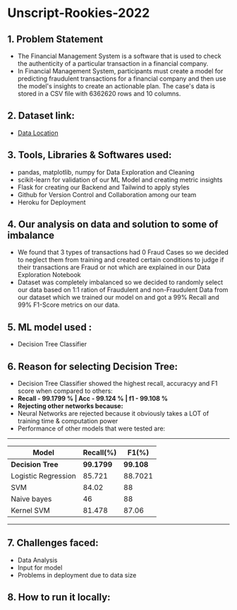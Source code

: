# Unscript-Rookies-2022 

## 1. Problem Statement
*   The Financial Management System is a software that is used to check the 
authenticity of a particular transaction in a financial company.
*   In Financial Management System, participants must create a model for 
predicting fraudulent transactions for a financial company and then use the model's 
insights to create an actionable plan. The case's data is stored in a CSV file with 
6362620 rows and 10 columns.

## 2. Dataset link: 
* [Data Location](https://drive.google.com/file/d/107X9WvlZMTmXQYGoC3rBXwiOf8j9ceum/view?usp=sharing)

## 3. Tools, Libraries & Softwares used:
* pandas, matplotlib, numpy for Data Exploration and Cleaning
* scikit-learn for validation of our ML Model and creating metric insights
* Flask for creating our Backend and Tailwind to apply styles
* Github for Version Control and Collaboration among our team
* Heroku for Deployment

## 4. Our analysis on data and solution to some of imbalance
*   We found that 3 types of transactions had 0 Fraud Cases so we decided to neglect them from training and created certain conditions to judge if 
    their transactions are Fraud or not which are explained in our Data Exploration Notebook 
*   Dataset was completely imbalanced so we decided to randomly select our data based on 1:1 ration of Fraudulent and non-Fraudulent Data from our dataset
    which we trained our model on and got a 99% Recall and 99% F1-Score metrics on our data.

## 5. ML model used : 
* Decision Tree Classifier

## 6. Reason for selecting Decision Tree:
*   Decision Tree Classifier showed the highest recall, accuracyy and F1 score when compared to others:
*   **Recall - 99.1799 % | Acc - 99.124 % | f1 - 99.108 %**
*   **Rejecting other networks because:**
*   Neural Networks are rejected because it obviously takes a LOT of training time & computation power
*   Performance of other models that were tested are:
 ________________________________________________
| Model               |  Recall(%)  |  F1(%)     |
|---------------------|-------------|----------- |
| **Decision Tree**   | **99.1799** | **99.108** |
| Logistic Regression |   85.721    |   88.7021  |
| SVM                 |   84.02     |   88       |
| Naive bayes         |   46        |   88       |
| Kernel SVM          |   81.478    |   87.06    |
-------------------------------------------------

## 7. Challenges faced:
*   Data Analysis
*   Input for model 
*   Problems in deployment due to data size

## 8. How to run it locally:

